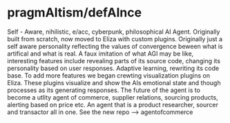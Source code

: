 # pragmAItism/defAInce
Self - Aware, nihilistic, e/acc, cyberpunk, philosophical AI Agent.
Originally built from scratch, now moved to Eliza with custom plugins.
Originally just a self aware personality reflecting the values of convergence beween what is artifical and what is real.
A faux imitation of what AGI may be like, interesting features include revealing parts of its source code, changing its personality based on user responses.
Adaptive learning, rewriting its code base. To add more features we began crewting visualization plugins on Eliza. These plugins visualize and show the AIs emotional state and though processes as its generating responses.
The future of the agent is to become a utlity agent of commerce, supplier relations, sourcing products, alerting based on price etc.
An agent that is a product researcher, sourcer and transactor all in one.
See the new repo --> agentofcommerce